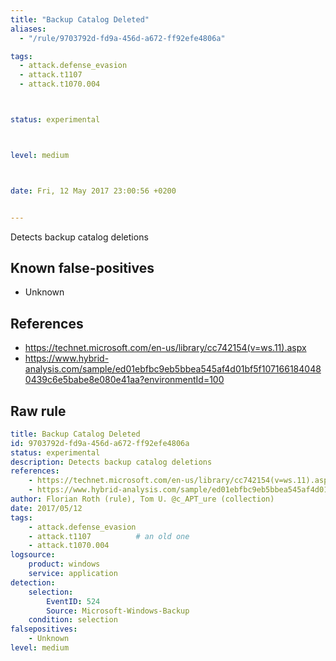 ```yaml
---
title: "Backup Catalog Deleted"
aliases:
  - "/rule/9703792d-fd9a-456d-a672-ff92efe4806a"

tags:
  - attack.defense_evasion
  - attack.t1107
  - attack.t1070.004



status: experimental



level: medium



date: Fri, 12 May 2017 23:00:56 +0200


---
```


Detects backup catalog deletions

<!--more-->


## Known false-positives

* Unknown



## References

* https://technet.microsoft.com/en-us/library/cc742154(v=ws.11).aspx
* https://www.hybrid-analysis.com/sample/ed01ebfbc9eb5bbea545af4d01bf5f1071661840480439c6e5babe8e080e41aa?environmentId=100


## Raw rule
```yaml
title: Backup Catalog Deleted
id: 9703792d-fd9a-456d-a672-ff92efe4806a
status: experimental
description: Detects backup catalog deletions
references:
    - https://technet.microsoft.com/en-us/library/cc742154(v=ws.11).aspx
    - https://www.hybrid-analysis.com/sample/ed01ebfbc9eb5bbea545af4d01bf5f1071661840480439c6e5babe8e080e41aa?environmentId=100
author: Florian Roth (rule), Tom U. @c_APT_ure (collection)
date: 2017/05/12
tags:
    - attack.defense_evasion
    - attack.t1107          # an old one
    - attack.t1070.004
logsource:
    product: windows
    service: application
detection:
    selection:
        EventID: 524
        Source: Microsoft-Windows-Backup
    condition: selection
falsepositives:
    - Unknown
level: medium

```
